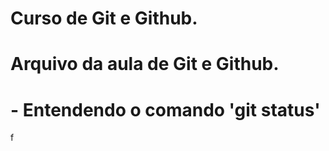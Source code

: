 # Curso de Git e Github.

# Arquivo da aula de Git e Github.

# - Entendendo o comando 'git status'
f